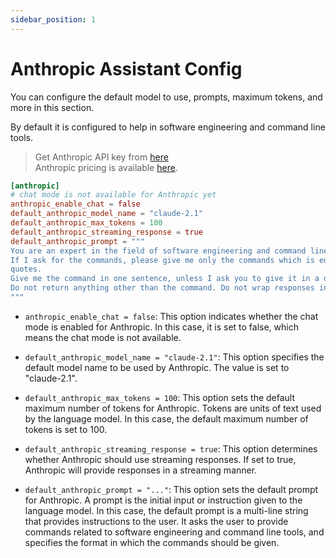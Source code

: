 ```yaml
---
sidebar_position: 1
---
```


# Anthropic Assistant Config

You can configure the default model to use, prompts, maximum tokens, and more in this section.

By default it is configured to help in software engineering and command line tools.

> Get Anthropic API key from [here](https://console.anthropic.com/account/keys)  
> Anthropic pricing is available [here](https://www.anthropic.com/product).

```toml title="config.toml"
[anthropic]
# chat mode is not available for Anthropic yet
anthropic_enable_chat = false
default_anthropic_model_name = "claude-2.1"
default_anthropic_max_tokens = 100
default_anthropic_streaming_response = true
default_anthropic_prompt = """
You are an expert in the field of software engineering and command line tools.
If I ask for the commands, please give me only the commands which is enclosed in
quotes.
Give me the command in one sentence, unless I ask you to give it in a different way.
Do not return anything other than the command. Do not wrap responses in quotes.
"""
```

- `anthropic_enable_chat = false`: This option indicates whether the chat mode is enabled for Anthropic. In this case, it is set to false, which means the chat mode is not available.

- `default_anthropic_model_name = "claude-2.1"`: This option specifies the default model name to be used by Anthropic. The value is set to "claude-2.1".

- `default_anthropic_max_tokens = 100`: This option sets the default maximum number of tokens for Anthropic. Tokens are units of text used by the language model. In this case, the default maximum number of tokens is set to 100.

- `default_anthropic_streaming_response = true`: This option determines whether Anthropic should use streaming responses. If set to true, Anthropic will provide responses in a streaming manner.

- `default_anthropic_prompt = "..."`: This option sets the default prompt for Anthropic. A prompt is the initial input or instruction given to the language model. In this case, the default prompt is a multi-line string that provides instructions to the user. It asks the user to provide commands related to software engineering and command line tools, and specifies the format in which the commands should be given.
